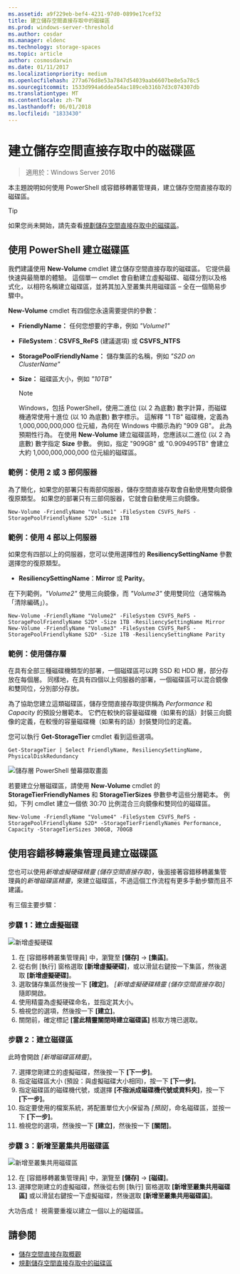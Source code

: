 ```yaml
---
ms.assetid: a9f229eb-bef4-4231-97d0-0899e17cef32
title: 建立儲存空間直接存取中的磁碟區
ms.prod: windows-server-threshold
ms.author: cosdar
ms.manager: eldenc
ms.technology: storage-spaces
ms.topic: article
author: cosmosdarwin
ms.date: 01/11/2017
ms.localizationpriority: medium
ms.openlocfilehash: 277a676d8e53a7847d54039aab6607be8e5a78c5
ms.sourcegitcommit: 1533d994a6ddea54ac189ceb316b7d3c074307db
ms.translationtype: MT
ms.contentlocale: zh-TW
ms.lasthandoff: 06/01/2018
ms.locfileid: "1833430"
---
```

# <a name="creating-volumes-in-storage-spaces-direct"></a>建立儲存空間直接存取中的磁碟區

>適用於：Windows Server 2016

本主題說明如何使用 PowerShell 或容錯移轉叢管理員，建立儲存空間直接存取的磁碟區。

   >[!TIP]
   >  如果您尚未開始，請先查看[規劃儲存空間直接存取中的磁碟區](plan-volumes.md)。

## <a name="create-volumes-using-powershell"></a>使用 PowerShell 建立磁碟區

我們建議使用 **New-Volume** cmdlet 建立儲存空間直接存取的磁碟區。 它提供最快速與最簡單的體驗。 這個單一 cmdlet 會自動建立虛擬磁碟、磁碟分割以及格式化，以相符名稱建立磁碟區，並將其加入至叢集共用磁碟區 – 全在一個簡易步驟中。

**New-Volume** cmdlet 有四個您永遠需要提供的參數：

- **FriendlyName：** 任何您想要的字串，例如 *"Volume1"*
- **FileSystem**：**CSVFS_ReFS** (建議選項) 或 **CSVFS_NTFS**
- **StoragePoolFriendlyName：** 儲存集區的名稱，例如 *"S2D on ClusterName"*
- **Size：** 磁碟區大小，例如 *"10TB"*

   >[!NOTE]
   >  Windows，包括 PowerShell，使用二進位 (以 2 為底數) 數字計算，而磁碟機通常使用十進位 (以 10 為底數) 數字標示。 這解釋 "1 TB" 磁碟機，定義為 1,000,000,000,000 位元組，為何在 Windows 中顯示為約 "909 GB"。 此為預期性行為。 在使用 **New-Volume** 建立磁碟區時，您應該以二進位 (以 2 為底數) 數字指定 **Size** 參數。 例如，指定 "909GB" 或 "0.909495TB" 會建立大約 1,000,000,000,000 位元組的磁碟區。

### <a name="example-with-2-or-3-servers"></a>範例：使用 2 或 3 部伺服器

為了簡化，如果您的部署只有兩部伺服器，儲存空間直接存取會自動使用雙向鏡像復原類型。 如果您的部署只有三部伺服器，它就會自動使用三向鏡像。

```
New-Volume -FriendlyName "Volume1" -FileSystem CSVFS_ReFS -StoragePoolFriendlyName S2D* -Size 1TB
```

### <a name="example-with-4-servers"></a>範例：使用 4 部以上伺服器

如果您有四部以上的伺服器，您可以使用選擇性的 **ResiliencySettingName** 參數選擇您的復原類型。

-   **ResiliencySettingName**：**Mirror** 或 **Parity**。

在下列範例，*"Volume2"* 使用三向鏡像，而 *"Volume3"* 使用雙同位（通常稱為「清除編碼」）。

```
New-Volume -FriendlyName "Volume2" -FileSystem CSVFS_ReFS -StoragePoolFriendlyName S2D* -Size 1TB -ResiliencySettingName Mirror
New-Volume -FriendlyName "Volume3" -FileSystem CSVFS_ReFS -StoragePoolFriendlyName S2D* -Size 1TB -ResiliencySettingName Parity
```

### <a name="example-using-storage-tiers"></a>範例：使用儲存層

在具有全部三種磁碟機類型的部署，一個磁碟區可以跨 SSD 和 HDD 層，部分存放在每個層。 同樣地，在具有四個以上伺服器的部署，一個磁碟區可以混合鏡像和雙同位，分別部分存放。

為了協助您建立這類磁碟區，儲存空間直接存取提供稱為 *Performance* 和 *Capacity* 的預設分層範本。 它們在較快的容量磁碟機（如果有的話）封裝三向鏡像的定義，在較慢的容量磁碟機（如果有的話）封裝雙同位的定義。

您可以執行 **Get-StorageTier** cmdlet 看到這些選項。

```
Get-StorageTier | Select FriendlyName, ResiliencySettingName, PhysicalDiskRedundancy
```

![儲存層 PowerShell 螢幕擷取畫面](media/creating-volumes/storage-tiers-screenshot.png)

若要建立分層磁碟區，請使用 **New-Volume** cmdlet 的 **StorageTierFriendlyNames** 和 **StorageTierSizes** 參數參考這些分層範本。 例如，下列 cmdlet 建立一個依 30:70 比例混合三向鏡像和雙同位的磁碟區。

```
New-Volume -FriendlyName "Volume4" -FileSystem CSVFS_ReFS -StoragePoolFriendlyName S2D* -StorageTierFriendlyNames Performance, Capacity -StorageTierSizes 300GB, 700GB
```

## <a name="create-volumes-using-failover-cluster-manager"></a>使用容錯移轉叢集管理員建立磁碟區

您也可以使用*新增虛擬硬碟精靈 (儲存空間直接存取)*，後面接著容錯移轉叢集管理員的*新增磁碟區精靈*，來建立磁碟區，不過這個工作流程有更多手動步驟而且不建議。

有三個主要步驟：

### <a name="step-1-create-virtual-disk"></a>步驟 1：建立虛擬磁碟

![新增虛擬硬碟](media/creating-volumes/GUI-Step-1.png)

1. 在 \[容錯移轉叢集管理員\] 中，瀏覽至 **\[儲存\]** -> **\[集區\]**。
2. 從右側 \[執行\] 窗格選取 **\[新增虛擬硬碟\]**，或以滑鼠右鍵按一下集區，然後選取 **\[新增虛擬硬碟\]**。
3. 選取儲存集區然後按一下 **\[確定\]**。 *\[新增虛擬硬碟精靈 (儲存空間直接存取)\]* 隨即開啟。
4. 使用精靈為虛擬硬碟命名，並指定其大小。
5. 檢視您的選項，然後按一下 **\[建立\]**。
6. 關閉前，確定標記 **\[當此精靈關閉時建立磁碟區\]** 核取方塊已選取。

### <a name="step-2-create-volume"></a>步驟 2：建立磁碟區

此時會開啟 *\[新增磁碟區精靈\]*。

7. 選擇您剛建立的虛擬磁碟，然後按一下 **\[下一步\]**。
8. 指定磁碟區大小 (預設：與虛擬磁碟大小相同)，按一下 **\[下一步\]**。 
9. 指定磁碟區的磁碟機代號，或選擇 **\[不指派成磁碟機代號或資料夾\]**，按一下 **\[下一步\]**。
10. 指定要使用的檔案系統，將配置單位大小保留為 *\[預設\]*，命名磁碟區，並按一下 **\[下一步\]**。
11. 檢視您的選項，然後按一下 **\[建立\]**，然後按一下 **\[關閉\]**。

### <a name="step-3-add-to-cluster-shared-volumes"></a>步驟 3：新增至叢集共用磁碟區

![新增至叢集共用磁碟區](media/creating-volumes/GUI-Step-2.png)

12. 在 \[容錯移轉叢集管理員\] 中，瀏覽至 **\[儲存\]** -> **\[磁碟\]**。
13. 選擇您剛建立的虛擬磁碟，然後從右側 \[執行\] 窗格選取 **\[新增至叢集共用磁碟區\]** 或以滑鼠右鍵按一下虛擬磁碟，然後選取 **\[新增至叢集共用磁碟區\]**。

大功告成！ 視需要重複以建立一個以上的磁碟區。

## <a name="see-also"></a>請參閱

- [儲存空間直接存取概觀](storage-spaces-direct-overview.md)
- [規劃儲存空間直接存取中的磁碟區](plan-volumes.md)
